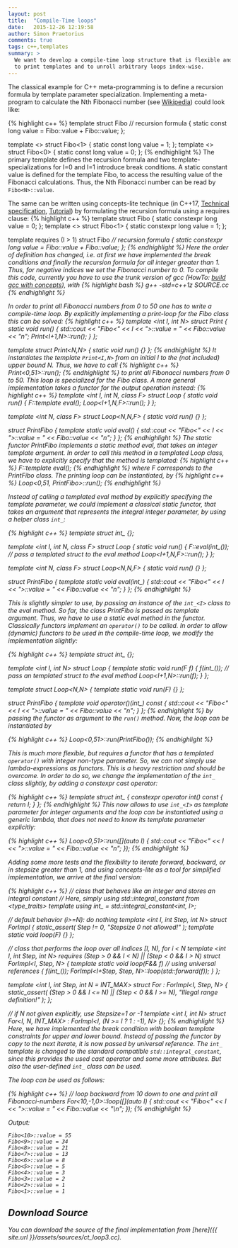 ```yaml
---
layout: post
title:  "Compile-Time loops"
date:   2015-12-26 12:19:58
author: Simon Praetorius
comments: true
tags: c++,templates
summary: >
  We want to develop a compile-time loop structure that is flexible and allows 
  to print templates and to unroll arbitrary loops index-wise.
---
```

The classical example for C++ meta-programming is to define a recursion formula 
by template parameter specialization. Implementing a meta-program to calculate 
the Nth Fibonacci number (see [Wikipedia](https://en.wikipedia.org/wiki/Fibonacci_number)) could look like:

{% highlight c++ %}
template <long I>
struct Fibo // recursion formula
{
  static const long value = Fibo<I-1>::value + Fibo<I-2>::value;
};

template <> struct Fibo<1> { static const long value = 1; };
template <> struct Fibo<0> { static const long value = 0; };
{% endhighlight %}
The primary template defines the recursion formula and two template-specializations 
for I=0 and I=1 introduce break conditions. A static constant value is defined 
for the template Fibo, to access the resulting value of the Fibonacci calculations. 
Thus, the Nth Fibonacci number can be read by `Fibo<N>::value`.

The same can be written using concepts-lite technique (in C++17, [Technical specification](http://www.open-std.org/jtc1/sc22/wg21/docs/papers/2015/n4553.pdf), [Tutorial](http://www.open-std.org/jtc1/sc22/wg21/docs/papers/2013/n3701.pdf)) by formulating 
the recursion formula using a requires clause:
{% highlight c++ %}
template <long I> struct Fibo    { static constexpr long value = 0; };
template <>       struct Fibo<1> { static constexpr long value = 1; };

template <long I>
  requires (I > 1)
struct Fibo<I> // recursion formula
{
  static constexpr long value = Fibo<I-1>::value + Fibo<I-2>::value;
};
{% endhighlight %}
Here the order of definition has changed, i.e. at first we have implemented the 
break conditions and finally the recursion formula for all integer greater than 1. 
Thus, for negative indices we set the Fibonacci number to 0. To compile this code, 
currently you have to use the trunk version of gcc (HowTo: [build gcc with concepts](http://stackoverflow.com/questions/30290240/how-do-i-build-gcc-with-c-concepts-concepts-lite-support)), with
{% highlight bash %}
g++ -std=c++1z SOURCE.cc
{% endhighlight %}

In order to print all Fibonacci numbers from 0 to 50 one has to write a 
compile-time loop. By explicitly implementing a print-loop for the Fibo class 
this can be solved:
{% highlight c++ %}
template <int I, int N>
struct Print {
  static void run() {
    std::cout << "Fibo<" << I << ">::value = " << Fibo<I>::value << "n";
    Print<I+1,N>::run();
  }
};

template <int N>
struct Print<N,N> { static void run() {} };
{% endhighlight %}
It instantiates the template `Print<I,N>` from an initial I to the (not included) 
upper bound N. Thus, we have to call
{% highlight c++ %}
Print<0,51>::run();
{% endhighlight %}
to print all Fibonacci numbers from 0 to 50. This loop is specialized for the 
Fibo class. A more general implementation takes a functor for the output operation 
instead:
{% highlight c++ %}
template <int I, int N, class F>
struct Loop {
  static void run() {
    F::template eval<I>();
    Loop<I+1,N,F>::run();
  }
};

template <int N, class F>
struct Loop<N,N,F> { static void run() {} };

struct PrintFibo
{
  template <int I>
  static void eval() {
    std::cout << "Fibo<" << I << ">::value = " << Fibo<I>::value << "n";
  }
};
{% endhighlight %}
The static functor PrintFibo implements a static method eval, that takes an 
integer template argument. In order to call this method in a templated Loop 
class, we have to explicitly specify that the method is templated:
{% highlight c++ %}
F::template eval<I>();
{% endhighlight %}
where F corresponds to the PrintFibo class. The printing loop can be 
instantiated, by
{% highlight c++ %}
Loop<0,51, PrintFibo>::run();
{% endhighlight %}

Instead of calling a templated eval method by explicitly specifying the template 
parameter, we could implement a classical static functor, that takes an argument 
that represents the integral integer parameter, by using a helper class `int_`:

{% highlight c++ %}
template <int I> struct int_ {};

template <int I, int N, class F>
struct Loop {
  static void run() {
    F::eval(int_<I>()); // pass a templated struct to the eval method
    Loop<I+1,N,F>::run();
  }
};

template <int N, class F>
struct Loop<N,N,F> { static void run() {} };

struct PrintFibo
{
  template <int I>
  static void eval(int_<I>) {
    std::cout << "Fibo<" << I << ">::value = " << Fibo<I>::value << "n";
  }
};
{% endhighlight %}

This is slightly simpler to use, by passing an instance of the `int_<I>` class 
to the eval method. So far, the class PrintFibo is passed as template argument. 
Thus, we have to use a static eval method in the functor. Classically functors 
implement an `operator()` to be called. In order to allow (dynamic) functors to 
be used in the compile-time loop, we modify the implementation slightly:

{% highlight c++ %}
template <int I> struct int_ {};

template <int I, int N>
struct Loop {
  template <class F>
  static void run(F f) {
    f(int_<I>()); // pass an templated struct to the eval method
    Loop<I+1,N>::run(f);
  }
};

template <int N>
struct Loop<N,N> { template <class F> static void run(F) {} };

struct PrintFibo
{
  template <int I>
  void operator()(int_<I>) const {
    std::cout << "Fibo<" << I << ">::value = " << Fibo<I>::value << "n";
  }
};
{% endhighlight %}
by passing the functor as argument to the `run()` method.
Now, the loop can be instantiated by

{% highlight c++ %}
Loop<0,51>::run(PrintFibo());
{% endhighlight %}

This is much more flexible, but requires a functor that has a templated 
`operator()` with integer non-type parameter. So, we can not simply use 
lambda-expressions as functors. This is a heavy restriction and should be 
overcome. In order to do so, we change the implementation of the `int_` class 
slightly, by adding a constexpr cast operator:

{% highlight c++ %}
template <int I> struct int_ { constexpr operator int() const { return I; } };
{% endhighlight %}
This now allows to use `int_<I>` as template parameter for integer arguments and
the loop can be instantiated using a generic lambda, that does not need to know
its template parameter explicitly:

{% highlight c++ %}
Loop<0,51>::run([](auto I) 
{ 
  std::cout << "Fibo<" << I << ">::value = " << Fibo<I>::value << "n"; 
});
{% endhighlight %}

Adding some more tests and the flexibility to iterate forward, backward, or in 
stepsize greater than 1, and using concepts-lite as a tool for simplified 
implementation, we arrive at the final version:

{% highlight c++ %}
// class that behaves like an integer and stores an integral constant
// Here, simply using std::integral_constant from <type_traits>
template <int I> using int_ = std::integral_constant<int, I>;

// default behavior (i>=N): do nothing
template <int I, int Step, int N>
struct ForImpl 
{
  static_assert( Step != 0, "Stepsize 0 not allowed!" );
  template <class F> static void loop(F) {} 
};

// class that performs the loop over all indices [I, N), for i < N
template <int I, int Step, int N> 
  requires (Step > 0 && I < N) || (Step < 0 && I > N)
struct ForImpl<I, Step, N> 
{
  template <class F>
  static void loop(F&& f) // using universal references
  {
    f(int_<I>());
    ForImpl<I+Step, Step, N>::loop(std::forward<F>(f));
  }
};

template <int I, int Step, int N = INT_MAX>
struct For : ForImpl<I, Step, N> 
{
  static_assert( (Step > 0 && I <= N) || (Step < 0 && I >= N), 
    "Illegal range definition!" );
};

// if N not given explicitly, use Stepsize=1 or -1
template <int I, int N>
struct For<I, N, INT_MAX> : ForImpl<I, (N >= I ? 1 : -1), N> {};
{% endhighlight %}
Here, we have implemented the break condition with boolean template constraints
for upper and lower bound. Instead of passing the functor by copy to the next
iterate, it is now passed by *universal reference*. The `int_` template is
changed to the standard compatible `std::integral_constant`, since this provides
the used cast operator and some more attributes. But also the user-defined `int_`
class can be used.

The loop can be used as follows:

{% highlight c++ %}
// loop backward from 10 down to one and print all Fibonacci-numbers
For<10,-1,0>::loop([](auto I)
{ 
  std::cout << "Fibo<" << I << ">::value = " << Fibo<I>::value << "\n"; 
});
{% endhighlight %}

Output:

    Fibo<10>::value = 55
    Fibo<9>::value = 34
    Fibo<8>::value = 21
    Fibo<7>::value = 13
    Fibo<6>::value = 8
    Fibo<5>::value = 5
    Fibo<4>::value = 3
    Fibo<3>::value = 2
    Fibo<2>::value = 1
    Fibo<1>::value = 1

## Download Source

You can download the source of the final implementation from 
[here]({{ site.url }}/assets/sources/ct_loop3.cc). 